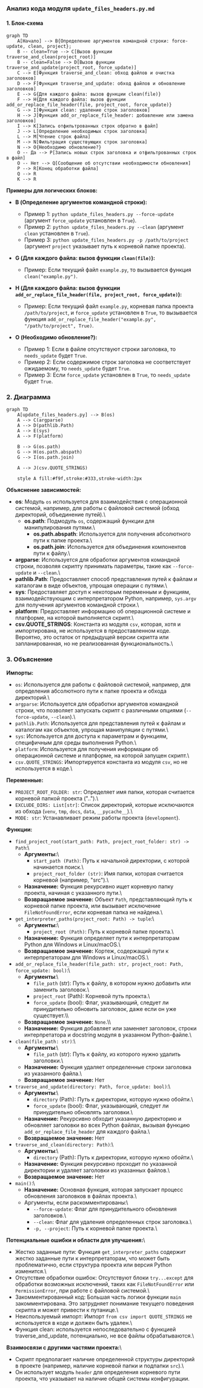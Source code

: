 ### Анализ кода модуля `update_files_headers.py.md`

#### 1. Блок-схема

```mermaid
graph TD
    A[Начало] --> B{Определение аргументов командной строки: force-update, clean, project};
    B -- clean=True --> C[Вызов функции traverse_and_clean(project_root)]
    B -- clean=False --> D[Вызов функции traverse_and_update(project_root, force_update)]
    C --> E[Функция traverse_and_clean: обход файлов и очистка заголовков]
    D --> F[Функция traverse_and_update: обход файлов и обновление заголовков]
    E --> G{Для каждого файла: вызов функции clean(file)}
    F --> H{Для каждого файла: вызов функции add_or_replace_file_header(file, project_root, force_update)}
    G --> I[Функция clean: удаление строк заголовков]
    H --> J[Функция add_or_replace_file_header: добавление или замена заголовков]
    I --> K[Запись отфильтрованных строк обратно в файл]
    J --> L[Определение необходимых строк заголовка]
    L --> M[Чтение строк файла]
    M --> N[Фильтрация существующих строк заголовка]
    N --> O{Необходимо обновление?}
    O -- Да --> P[Запись новых строк заголовка и отфильтрованных строк в файл]
    O -- Нет --> Q[Сообщение об отсутствии необходимости обновления]
    P --> R[Конец обработки файла]
    Q --> R
    K --> R
```

**Примеры для логических блоков:**

- **B (Определение аргументов командной строки):**
    - Пример 1: `python update_files_headers.py --force-update` (аргумент `force_update` установлен в `True`).
    - Пример 2: `python update_files_headers.py --clean` (аргумент `clean` установлен в `True`).
    - Пример 3: `python update_files_headers.py -p /path/to/project` (аргумент `project` указывает путь к корневой папке проекта).

- **G (Для каждого файла: вызов функции `clean(file)`):**
    - Пример: Если текущий файл `example.py`, то вызывается функция `clean("example.py")`.

- **H (Для каждого файла: вызов функции `add_or_replace_file_header(file, project_root, force_update)`):**
    - Пример: Если текущий файл `example.py`, корневая папка проекта `/path/to/project`, и `force_update` установлен в `True`, то вызывается функция `add_or_replace_file_header("example.py", "/path/to/project", True)`.

- **O (Необходимо обновление?):**
    - Пример 1: Если в файле отсутствуют строки заголовка, то `needs_update` будет `True`.
    - Пример 2: Если содержимое строк заголовка не соответствует ожидаемому, то `needs_update` будет `True`.
    - Пример 3: Если `force_update` установлен в `True`, то `needs_update` будет `True`.

### 2. Диаграмма

```mermaid
graph TD
    A[update_files_headers.py] --> B(os)
    A --> C(argparse)
    A --> D(pathlib.Path)
    A --> E(sys)
    A --> F(platform)

    B --> G(os.path)
    G --> H(os.path.abspath)
    G --> I(os.path.join)

    A --> J(csv.QUOTE_STRINGS)

    style A fill:#f9f,stroke:#333,stroke-width:2px
```

**Объяснение зависимостей:**

- **os**: Модуль `os` используется для взаимодействия с операционной системой, например, для работы с файловой системой (обход директорий, объединение путей).\
    - **os.path**: Подмодуль `os`, содержащий функции для манипулирования путями.\
        - **os.path.abspath**: Используется для получения абсолютного пути к папке проекта.\
        - **os.path.join**: Используется для объединения компонентов пути к файлу.\
- **argparse**: Используется для обработки аргументов командной строки, позволяя скрипту принимать параметры, такие как `--force-update` и `--clean`.\
- **pathlib.Path**: Предоставляет способ представления путей к файлам и каталогам в виде объектов, упрощая операции с путями.\
- **sys**: Предоставляет доступ к некоторым переменным и функциям, взаимодействующим с интерпретатором Python, например, `sys.argv` для получения аргументов командной строки.\
- **platform**: Предоставляет информацию об операционной системе и платформе, на которой выполняется скрипт.\
- **csv.QUOTE_STRINGS**: Константа из модуля `csv`, которая, хотя и импортирована, не используется в предоставленном коде. Вероятно, это остаток от предыдущей версии скрипта или запланированная, но не реализованная функциональность.\

### 3. Объяснение

**Импорты:**

- `os`: Используется для работы с файловой системой, например, для определения абсолютного пути к папке проекта и обхода директорий.\
- `argparse`: Используется для обработки аргументов командной строки, что позволяет запускать скрипт с различными опциями (`--force-update`, `--clean`).\
- `pathlib.Path`: Используется для представления путей к файлам и каталогам как объектов, упрощая манипуляции с путями.\
- `sys`: Используется для доступа к параметрам и функциям, специфичным для среды выполнения Python.\
- `platform`: Используется для получения информации об операционной системе и платформе, на которой запущен скрипт.\
- `csv.QUOTE_STRINGS`: Импортируется константа из модуля `csv`, но не используется в коде.\

**Переменные:**

- `PROJECT_ROOT_FOLDER: str`: Определяет имя папки, которая считается корневой папкой проекта ("..").\
- `EXCLUDE_DIRS: List[str]`: Список директорий, которые исключаются из обхода (`venv`, `tmp`, `docs`, `data`, `__pycache__`).\
- `MODE: str`: Устанавливает режим работы проекта (`development`).

**Функции:**

- `find_project_root(start_path: Path, project_root_folder: str) -> Path`:\
    - **Аргументы:**\
        - `start_path (Path)`: Путь к начальной директории, с которой начинается поиск.\
        - `project_root_folder (str)`: Имя папки, которая считается корневой (например, "src").\
    - **Назначение:** Функция рекурсивно ищет корневую папку проекта, начиная с указанного пути.\
    - **Возвращаемое значение:** Объект `Path`, представляющий путь к корневой папке проекта, или вызывает исключение `FileNotFoundError`, если корневая папка не найдена.\
- `get_interpreter_paths(project_root: Path) -> tuple`:\
    - **Аргументы:**\
        - `project_root (Path)`: Путь к корневой папке проекта.\
    - **Назначение:** Функция определяет пути к интерпретаторам Python для Windows и Linux/macOS.\
    - **Возвращаемое значение:** Кортеж, содержащий пути к интерпретаторам для Windows и Linux/macOS.\
- `add_or_replace_file_header(file_path: str, project_root: Path, force_update: bool)`:\
    -   **Аргументы**:\
        -   `file_path` (str): Путь к файлу, в котором нужно добавить или заменить заголовок.\
        -   `project_root` (Path): Корневой путь проекта.\
        -   `force_update` (bool): Флаг, указывающий, следует ли принудительно обновить заголовок, даже если он уже существует.\\\
    -   **Возвращаемое значение:** `None`.\\\
    -   **Назначение:** Функция добавляет или заменяет заголовок, строки интерпретатора и docstring модуля в указанном Python-файле.\
- `clean(file_path: str)`:\
    -   **Аргументы**:\
        -   `file_path` (str): Путь к файлу, из которого нужно удалить заголовки.\
    -   **Назначение:** Функция удаляет определенные строки заголовка из указанного файла.\
    -   **Возвращаемое значение:** Нет
- `traverse_and_update(directory: Path, force_update: bool)`:\
    -   **Аргументы**:\
        -   `directory` (Path): Путь к директории, которую нужно обойти.\
        -   `force_update` (bool): Флаг, указывающий, следует ли принудительно обновлять заголовки.\
    -   **Назначение:** Рекурсивно обходит указанную директорию и обновляет заголовки во всех Python файлах, вызывая функцию `add_or_replace_file_header` для каждого файла.\
    -   **Возвращаемое значение:** Нет
-   `traverse_and_clean(directory: Path)`:\
    -   **Аргументы**:\
        -   `directory` (Path): Путь к директории, которую нужно обойти.\
    -   **Назначение:** Функция рекурсивно проходит по указанной директории и удаляет заголовки из указанных файлов.\
    -   **Возвращаемое значение:** Нет
-   `main()`:\
    -   **Назначение:** Основная функция, которая запускает процесс обновления заголовков в файлах проекта.\
    - Аргументы, если раскомментированы:\
        -   `--force-update`: Флаг для принудительного обновления заголовков.\
        -   `--clean`: Флаг для удаления определенных строк заголовка.\
        -   `-p, --project`:  Путь к корневой папке проекта.\

**Потенциальные ошибки и области для улучшения:**\
- Жестко заданные пути: Функция `get_interpreter_paths` содержит жестко заданные пути к интерпретаторам, что может быть проблематично, если структура проекта или версия Python изменится.\
- Отсутствие обработки ошибок: Отсутствуют блоки `try...except` для обработки возможных исключений, таких как `FileNotFoundError` или `PermissionError`, при работе с файловой системой.\
- Закомментированный код: Большая часть логики функции `main` закомментирована. Это затрудняет понимание текущего поведения скрипта и может привести к путанице.\
- Неиспользуемый импорт: Импорт `from csv import QUOTE_STRINGS` не используется в коде и должен быть удален.\
- Функция clean: используется непоследовательно с функцией traverse_and_update, потенциально, не все файлы обрабатываются.\

**Взаимосвязи с другими частями проекта:**\
- Скрипт предполагает наличие определенной структуры директорий в проекте (например, наличие корневой папки и подпапки `src`).\
- Он использует модуль `header` для определения корневого пути проекта, что указывает на наличие общей системы конфигурации.